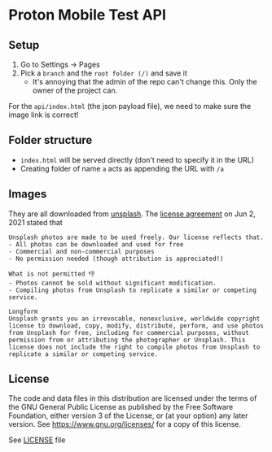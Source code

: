 # Proton Mobile Test API

## Setup

1. Go to Settings -> Pages 
2. Pick a `branch` and the `root folder (/)` and save it
    * It's annoying that the admin of the repo can't change this. Only the owner of the project can.

For the `api/index.html` (the json payload file), we need to make sure the image link is correct!
## Folder structure

* `index.html` will be served directly (don't need to specify it in the URL)
* Creating folder of name `a` acts as appending the URL with `/a`

## Images

They are all downloaded from [unsplash](https://unsplash.com/license]). The [license agreement](https://unsplash.com/license) on Jun 2, 2021 stated that
```
Unsplash photos are made to be used freely. Our license reflects that.
- All photos can be downloaded and used for free
- Commercial and non-commercial purposes
- No permission needed (though attribution is appreciated!)

What is not permitted 👎
- Photos cannot be sold without significant modification.
- Compiling photos from Unsplash to replicate a similar or competing service.

Longform
Unsplash grants you an irrevocable, nonexclusive, worldwide copyright license to download, copy, modify, distribute, perform, and use photos from Unsplash for free, including for commercial purposes, without permission from or attributing the photographer or Unsplash. This license does not include the right to compile photos from Unsplash to replicate a similar or competing service.
```

## License

The code and data files in this distribution are licensed under the terms of the GNU General Public License as published by the Free Software Foundation, either version 3 of the License, or (at your option) any later version. See <https://www.gnu.org/licenses/> for a copy of this license.

See [LICENSE](LICENSE) file